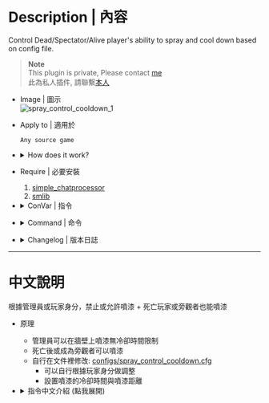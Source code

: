 # Description | 內容
Control Dead/Spectator/Alive player's ability to spray and cool down based on config file.

> __Note__ <br/>
This plugin is private, Please contact [me](/#私人插件列表-private-plugins-list)<br/>
此為私人插件, 請聯繫[本人](/#私人插件列表-private-plugins-list)

* Image | 圖示
	<br/>![spray_control_cooldown_1](image/spray_control_cooldown_1.gif)

* Apply to | 適用於
	```
	Any source game
	```

* <details><summary>How does it work?</summary>

	* Admin can have ability to spray without cool down limit
	* Dead player or spectator have ability to spray on wall
	* You can customize each player in [configs/spray_control_cooldown.cfg](configs/spray_control_cooldown.cfg)
		* Set admin, vip and normal players
		* Allow spray if dead, alive, or spectator
		* Set spray cool down
</details>

* Require | 必要安裝
	1. [simple_chatprocessor](https://github.com/fbef0102/Sourcemod-Plugins/tree/main/simple_chatprocessor)
	2. [smlib](https://github.com/fbef0102/L4D1_2-Plugins/releases/tag/smlib-Colors)

* <details><summary>ConVar | 指令</summary>

	* cfg/sourcemod/spray_control_cooldown.cfg
		```php
		// 0=Plugin off, 1=Plugin on.
		spray_control_cooldown_enable "1"
		```
</details>

* <details><summary>Command | 命令</summary>

	None
</details>

* <details><summary>Changelog | 版本日誌</summary>

	* v1.0h (2024-12-10)
		* Remake code, convert code to latest syntax
		* Update cvars
		* Add config file to control each player's spray ability
		* Spectator can now spray

	* v1.1
		* [Original Plugin By ReFlexPoison](https://forums.alliedmods.net/showthread.php?t=221768)
</details>

- - - -
# 中文說明
根據管理員或玩家身分，禁止或允許噴漆 + 死亡玩家或旁觀者也能噴漆

* 原理
	* 管理員可以在牆壁上噴漆無冷卻時間限制
	* 死亡後或成為旁觀者可以噴漆
	* 自行在文件裡修改: [configs/spray_control_cooldown.cfg](configs/spray_control_cooldown.cfg)
		* 可以自行根據玩家身分做調整
		* 設置噴漆的冷卻時間與噴漆距離

* <details><summary>指令中文介紹 (點我展開)</summary>

	* cfg/sourcemod/spray_control_cooldown.cfg
		```php
		// 0=關閉插件, 1=啟動插件
		spray_control_cooldown_enable "1"
		```
</details>